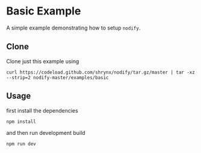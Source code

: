 # Basic Example

A simple example demonstrating how to setup `nodify`.

## Clone

 Clone just this example using 

```shell
curl https://codeload.github.com/shrynx/nodify/tar.gz/master | tar -xz --strip=2 nodify-master/examples/basic
```

## Usage

  first install the dependencies

```shell
npm install 
```

  and then run development build

```shell
npm run dev
```
